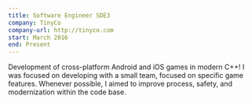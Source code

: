 ```yaml
---
title: Software Engineer SDE3
company: TinyCo
company-url: http://tinyco.com
start: March 2016
end: Present
---
```


Development of cross-platform Android and iOS games in modern C++! I was focused
on developing with a small team, focused on specific game features. Whenever
possible, I aimed to improve process, safety, and modernization within the
code base.
